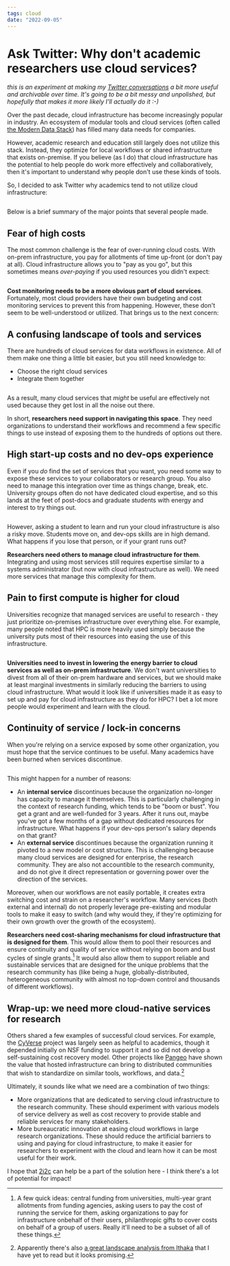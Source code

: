 ```yaml
---
tags: cloud
date: "2022-09-05"
---
```


# Ask Twitter: Why don't academic researchers use cloud services?

_this is an experiment at making my [Twitter conversations](https://twitter.com/choldgraf) a bit more useful and archivable over time. It's going to be a bit messy and unpolished, but hopefully that makes it more likely I'll actually do it :-)_

Over the past decade, cloud infrastructure has become increasingly popular in industry.
An ecosystem of modular tools and cloud services (often called [the Modern Data Stack](https://future.com/emerging-architectures-modern-data-infrastructure/)) has filled many data needs for companies.

However, academic research and education still largely does not utilize this stack.
Instead, they optimize for local workflows or shared infrastructure that exists on-premise.
If you believe (as I do) that cloud infrastructure has the potential to help people do work more effectively and collaboratively, then it's important to understand why people don't use these kinds of tools.

So, I decided to ask Twitter why academics tend to not utilize cloud infrastructure:

```{tweet} https://twitter.com/choldgraf/status/1564614538309390345
```

Below is a brief summary of the major points that several people made.

## Fear of high costs

The most common challenge is the fear of over-running cloud costs.
With on-prem infrastructure, you pay for allotments of time up-front (or don't pay at all).
Cloud infrastructure allows you to "pay as you go", but this sometimes means _over-paying_ if you used resources you didn't expect:

```{tweet} https://twitter.com/anshulkundaje/status/1551585264262295552
```

**Cost monitoring needs to be a more obvious part of cloud services**.
Fortunately, most cloud providers have their own budgeting and cost monitoring services to prevent this from happening.
However, these don't seem to be well-understood or utilized.
That brings us to the next concern:

## A confusing landscape of tools and services

There are hundreds of cloud services for data workflows in existence.
All of them make one thing a little bit easier, but you still need knowledge to:

- Choose the right cloud services
- Integrate them together

```{tweet} https://twitter.com/cboettig/status/1564671199547838464
```

As a result, many cloud services that _might_ be useful are effectively not used because they get lost in all the noise out there.

In short, **researchers need support in navigating this space**.
They need organizations to understand their workflows and recommend a few specific things to use instead of exposing them to the hundreds of options out there.

## High start-up costs and no dev-ops experience

Even if you _do_ find the set of services that you want, you need some way to expose these services to your collaborators or research group.
You also need to manage this integration over time as things change, break, etc.
University groups often do not have dedicated cloud expertise, and so this lands at the feet of post-docs and graduate students with energy and interest to try things out.

```{tweet} https://twitter.com/ixek/status/1565645082275057664
```

However, asking a student to learn and run your cloud infrastructure is also a risky move.
Students move on, and dev-ops skills are in high demand.
What happens if you lose that person, or if your grant runs out?

**Researchers need others to manage cloud infrastructure for them**.
Integrating and using most services still requires expertise similar to a systems administrator (but now with cloud infrastructure as well).
We need more services that manage this complexity for them.

## Pain to first compute is higher for cloud

Universities recognize that managed services are useful to research - they just prioritize on-premises infrastructure over everything else.
For example, many people noted that HPC is more heavily used simply because the university puts most of their resources into easing the use of this infrastructure.

```{tweet} https://twitter.com/SpectralFilter/status/1564697622660763648
```

**Universities need to invest in lowering the energy barrier to cloud services as well as on-prem infrastructure**. We don't want universities to divest from all of their on-prem hardware and services, but we should make at least marginal investments in similarly reducing the barriers to using cloud infrastructure. What would it look like if universities made it as easy to set up and pay for cloud infrastructure as they do for HPC? I bet a lot more people would experiment and learn with the cloud.

## Continuity of service / lock-in concerns

When you're relying on a service exposed by some other organization, you must hope that the service continues to be useful.
Many academics have been burned when services discontinue.

```{tweet} https://twitter.com/muellerwHH/status/1564630833620729858
```

This might happen for a number of reasons:

- An **internal service** discontinues because the organization no-longer has capacity to manage it themselves. This is particularly challenging in the context of research funding, which tends to be "boom or bust".
You get a grant and are well-funded for 3 years.
After it runs out, maybe you've got a few months of a gap without dedicated resources for infrastructure.
What happens if your dev-ops person's salary depends on that grant?
- An **external service** discontinues because the organization running it pivoted to a new model or cost structure. This is challenging because many cloud services are designed for enterprise, the research community. They are also not accountible to the research community, and do not give it direct representation or governing power over the direction of the services.

Moreover, when our workflows are not easily portable, it creates extra switching cost and strain on a researcher's workflow.
Many services (both external and internal) do not properly leverage pre-existing and modular tools to make it easy to switch (and why would they, if they're optimizing for their own growth over the growth of the ecosystem).

**Researchers need cost-sharing mechanisms for cloud infrastructure that is designed for them**.
This would allow them to pool their resources and ensure continuity and quality of service without relying on boom and bust cycles of single grants.[^funding-ideas]
It would also allow them to support reliable and sustainable services that are designed for the unique problems that the research community has (like being a huge, globally-distributed, heterogeneous community with almost no top-down control and thousands of different workflows).

[^funding-ideas]: A few quick ideas: central funding from universities, multi-year grant allotments from funding agencies, asking users to pay the cost of running the service for them, asking organizations to pay for infrastructure onbehalf of their users, philanthropic gifts to cover costs on behalf of a group of users. Really it'll need to be a subset of all of these things.

## Wrap-up: we need more cloud-native services for research

Others shared a few examples of successful cloud services.
For example, the [CyVerse](https://twitter.com/astrochunly/status/1564620778443718661) project was largely seen as helpful to academics, though it depended initially on NSF funding to support it and so did not develop a self-sustaining cost recovery model.
Other projects like [Pangeo](https://pangeo.io) have shown the value that hosted infrastructure can bring to distributed communities that wish to standardize on similar tools, workflows, and data.[^ithaka]

Ultimately, it sounds like what we need are a combination of two things:

- More organizations that are dedicated to serving cloud infrastructure to the research community. These should experiment with various models of service delivery as well as cost recovery to provide stable and reliable services for many stakeholders.
- More bureaucratic innovation at easing cloud workflows in large research organizations. These should reduce the artificial barriers to using and paying for cloud infrastructure, to make it easier for researchers to experiment with the cloud and learn how it can be most useful for their work.

I hope that [2i2c](https://2i2c.org) can help be a part of the solution here - I think there's a lot of potential for impact!


[^ithaka]: Apparently there's also [a great landscape analysis from Ithaka](https://sr.ithaka.org/publications/big-data-infrastructure-at-the-crossroads/) that I have yet to read but it looks promising.
